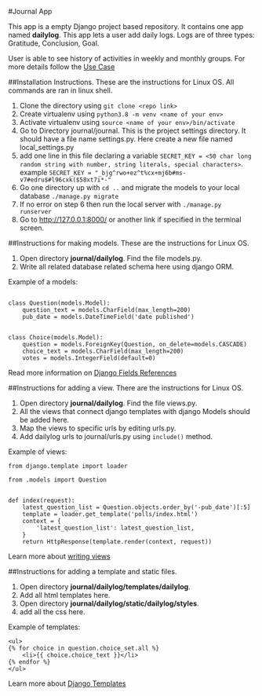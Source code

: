 #Journal App

This app is a empty Django project based repository. It contains one app named **dailylog**. This app lets a user add daily logs. Logs are of three types:  Gratitude, Conclusion, Goal.

User is able to see history of activities in weekly and monthly groups.
For more details follow the [Use Case](https://lucid.app/invitations/accept/ebb5cec7-22d2-4bb0-8352-269905de93b6)

##Installation Instructions.
These are the instructions for Linux OS. All commands are ran in linux shell.
1. Clone the directory using `git clone <repo link>`
2. Create virtualenv using `python3.8 -m venv <name of your env>`
3. Activate virtualenv using `source <name of your env>/bin/activate`
4. Go to Directory journal/journal. This is the project settings directory. It should have a file name settings.py. Here create a new file named local_settings.py
5. add one line in this file declaring a variable `SECRET_KEY = <50 char long random string with number, string literals, special characters>`. example `SECRET_KEY = "_bjg^rwo+ez^t%cx+mj6b#ms-v7#edru$#l96cxk($58xt7i*-"`
6. Go one directory up with `cd ..` and migrate the models to your local database `./manage.py migrate`
7. If no error on step 6 then run the local server with `./manage.py runserver`
8. Go to http://127.0.0.1:8000/ or another link if specified in the terminal screen.


##Instructions for making models.
These are the instructions for Linux OS.
1. Open directory **journal/dailylog**. Find the file models.py.
2. Write all related database related schema here using django ORM.

Example of a models:
```from django.db import models

class Question(models.Model):
    question_text = models.CharField(max_length=200)
    pub_date = models.DateTimeField('date published')


class Choice(models.Model):
    question = models.ForeignKey(Question, on_delete=models.CASCADE)
    choice_text = models.CharField(max_length=200)
    votes = models.IntegerField(default=0)
```
Read more information on [Django Fields References](https://docs.djangoproject.com/en/3.1/ref/models/fields/)

##Instructions for adding a view.
There are the instructions for Linux OS.
1. Open directory **journal/dailylog**. Find the file views.py.
2. All the views that connect django templates with django Models should be added here.
3. Map the views to specific urls by editing urls.py.
4. Add dailylog urls to journal/urls.py using `include()` method.

Example of views:
```from django.http import HttpResponse
from django.template import loader

from .models import Question


def index(request):
    latest_question_list = Question.objects.order_by('-pub_date')[:5]
    template = loader.get_template('polls/index.html')
    context = {
        'latest_question_list': latest_question_list,
    }
    return HttpResponse(template.render(context, request))
```
Learn more about [writing views](https://docs.djangoproject.com/en/3.1/topics/http/views/)

##Instructions for adding a template and static files.
1. Open directory **journal/dailylog/templates/dailylog**.
2. Add all html templates here.
3. Open directory **journal/dailylog/static/dailylog/styles**.
4. add all the css here.

Example of templates:
```<h1>{{ question.question_text }}</h1>
<ul>
{% for choice in question.choice_set.all %}
    <li>{{ choice.choice_text }}</li>
{% endfor %}
</ul>
```

Learn more about [Django Templates](https://docs.djangoproject.com/en/3.1/ref/templates/language/#templates)
